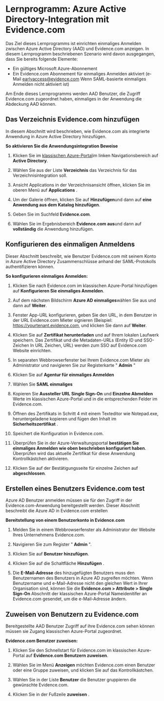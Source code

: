 <properties
    pageTitle="Lernprogramm: Azure Active Directory-Integration mit Evidence.com | Microsoft Azure"
    description="So konfigurieren Sie einmaliges Anmelden zwischen Azure Active Directory und Evidence.com."
    services="active-directory"
    documentationCenter=""
    authors="asmalser-msft"
    manager="femila"
    editor=""/>

<tags
    ms.service="active-directory"
    ms.workload="identity"
    ms.tgt_pltfrm="na"
    ms.devlang="na"
    ms.topic="article"
    ms.date="02/23/2016"
    ms.author="asmalser"/>


# <a name="tutorial-azure-active-directory-integration-with-evidencecom"></a>Lernprogramm: Azure Active Directory-Integration mit Evidence.com

Das Ziel dieses Lernprogramms ist einrichten einmaliges Anmelden zwischen Azure Active Directory (AAD) und Evidence.com anzeigen. In diesem Lernprogramm beschriebenen Szenario wird davon ausgegangen, dass Sie bereits folgende Elemente:
    
* Ein gültiges Microsoft Azure-Abonnement
* Ein Evidence.com Abonnement für einmaliges Anmelden aktiviert (e-Mail earlyaccess@evidence.com Wenn SAML-basierte einmaliges Anmelden nicht aktiviert ist)

Am Ende dieses Lernprogramms werden AAD Benutzer, die Zugriff Evidence.com zugeordnet haben, einmaliges in der Anwendung die Abdeckung AAD können.

## <a name="add-evidencecom-to-your-directory"></a>Das Verzeichnis Evidence.com hinzufügen

In diesem Abschnitt wird beschrieben, wie Evidence.com als integrierte Anwendung in Azure Active Directory hinzufügen.

**So aktivieren Sie die Anwendungsintegration Beweise**

1.  Klicken Sie im [klassischen Azure-Portal](https://manage.windowsazure.com)im linken Navigationsbereich auf **Active Directory**.

2.  Wählen Sie aus der Liste **Verzeichnis** das Verzeichnis für das Verzeichnisintegration soll.

3.  Ansicht Applications in der Verzeichnisansicht öffnen, klicken Sie im oberen Menü auf **Applications** .

4.  Um der Galerie öffnen, klicken Sie auf **Hinzufügen**und dann auf **eine Anwendung aus dem Katalog hinzufügen**.

5.  Geben Sie im Suchfeld **Evidence.com**.

6.  Wählen Sie im Ergebnisbereich **Evidence.com aus**und dann auf **vollständig** die Anwendung hinzufügen.


## <a name="configuring-single-sign-on"></a>Konfigurieren des einmaligen Anmeldens

Dieser Abschnitt beschreibt, wie Benutzer Evidence.com mit seinem Konto in Azure Active Directory Zusammenschlüsse anhand der SAML-Protokolls authentifizieren können.

**So konfigurieren einmaliges Anmelden:**

1.  Klicken Sie nach Evidence.com im klassischen Azure-Portal hinzufügen auf **Konfigurieren Sie einmaliges Anmelden**. 
 
2.  Auf dem nächsten Bildschirm **Azure AD einmaliges**wählen Sie aus und dann auf **Weiter**.

3.  Fenster App-URL konfigurieren, geben Sie den URL, in dem Benutzer in der URL Evidence.com Mieter signieren (Beispiel: https://yourtenant.evidence.com, und klicken Sie dann auf **Weiter**. 

4.  Klicken Sie auf **Zertifikat herunterladen** und auf Ihrem lokalen Laufwerk speichern. Das Zertifikat und die Metadaten-URLs (Entity ID und SSO-Zeichen In URL Zeichen, URL) werden zum SSO auf Evidence.com Website einrichten. 

5.  In separaten Webbrowserfenster bei Ihrem Evidence.com Mieter als Administrator und navigieren Sie zur Registerkarte " **Admin** "
      
6.  Klicken Sie auf **Agentur für einmaliges Anmelden**
 
7.  Wählen Sie **SAML einmaliges**
 
8.  Kopieren Sie **Aussteller URL** **Single Sign-On** und **Einzelne Abmelden** Werte im klassischen Azure-Portal und in die entsprechenden Felder im Evidence.com.

9.  Öffnen des Zertifikats in Schritt 4 mit einem Texteditor wie Notepad.exe, heruntergeladene kopieren und fügen den Inhalt im **Sicherheitszertifikat** . 

10. Speichert die Konfiguration in Evidence.com.
 
11. Überprüfen Sie in der Azure-Verwaltungsportal **bestätigen Sie einmaliges Anmelden wie oben beschrieben konfiguriert haben**. Überprüfen wird das aktuelle Zertifikat für diese Anwendung Kontrollkästchen aktivieren.
 
12. Klicken Sie auf der Bestätigungsseite für einzelne Zeichen auf **abgeschlossen**.  


## <a name="creating-an-evidencecom-test-user"></a>Erstellen eines Benutzers Evidence.com test

Azure AD Benutzer anmelden müssen sie für den Zugriff in der Evidence.com-Anwendung bereitgestellt werden. Dieser Abschnitt beschreibt die Azure AD in Evidence.com erstellen

**Bereitstellung von einem Benutzerkonto in Evidence.com**

1.  Melden Sie in einem Webbrowserfenster als Administrator der Website Ihres Unternehmens Evidence.com.

2.  Navigieren Sie zum Register " **Admin** ".

3.  Klicken Sie auf **Benutzer hinzufügen**.

4.  Klicken Sie auf die Schaltfläche **Hinzufügen** .

5.  Die **E-Mail-Adresse** des hinzugefügten Benutzers muss den Benutzernamen des Benutzers in Azure AD zugreifen möchten. Wenn Benutzername und e-Mail-Adresse nicht den gleichen Wert in Ihrer Organisation sind, können Sie die **Evidence.com > Attribute > Single Sign-On** Abschnitt der klassischen Azure-Portal Nameidenitifer an Evidence.com gesendet, um die e-Mail-Adresse ändern.


## <a name="assigning-users-to-evidencecom"></a>Zuweisen von Benutzern zu Evidence.com

Bereitgestellte AAD Benutzer Zugriff auf ihre Evidence.com sehen können müssen sie Zugang klassischen Azure-Portal zugeordnet.

**Evidence.com Benutzer zuweisen:**

1.  Klicken Sie den Schnellstart für Evidence.com im klassischen Azure-Portal auf **Evidence.com Benutzern zuweisen**.
 
2.  Wählen Sie im Menü **Anzeigen** möchten Evidence.com einen Benutzer oder eine Gruppe zuweisen, und klicken Sie auf das Kontrollkästchen.
 
3.  Wählen Sie in der Liste **Benutzer** die Benutzer gruppieren die gewünschte Evidence.com.
 
4.  Klicken Sie in der Fußzeile **zuweisen** .

